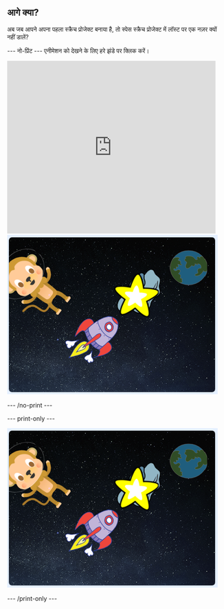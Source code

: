 ## आगे क्या?

अब जब आपने अपना पहला स्क्रैच प्रोजेक्ट बनाया है, तो स्पेस</a> स्क्रैच प्रोजेक्ट में लॉस्ट पर एक नज़र क्यों नहीं डालें?</p> 

\--- नो-प्रिंट \--- एनीमेशन को देखने के लिए हरे झंडे पर क्लिक करें।

<div class="scratch-preview">
  <iframe allowtransparency="true" width="485" height="402" src="https://scratch.mit.edu/projects/embed/276873231/?autostart=false" frameborder="0" scrolling="no"></iframe>
  <img src="images/space-final.png">
</div>

\--- /no-print \---

\--- print-only \---

![पूरा प्रोजेक्ट](images/space-final.png)

\--- /print-only \---